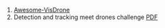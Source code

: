 1. [Awesome-VisDrone](https://github.com/hoangcuongbk80/Awesome-VisDrone)
2. Detection and tracking meet drones challenge [PDF](https://arxiv.org/pdf/2001.06303)
